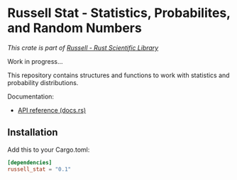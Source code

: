 # Russell Stat - Statistics, Probabilites, and Random Numbers

_This crate is part of [Russell - Rust Scientific Library](https://github.com/cpmech/russell)_

Work in progress...

This repository contains structures and functions to work with statistics and probability distributions.

Documentation:

- [API reference (docs.rs)](https://docs.rs/russell_stat)

## Installation

Add this to your Cargo.toml:

```toml
[dependencies]
russell_stat = "0.1"
```
